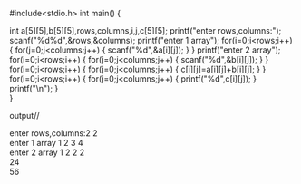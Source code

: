 #include<stdio.h>
int main()
{
   
   int a[5][5],b[5][5],rows,columns,i,j,c[5][5];
   printf("enter rows,columns:");
   scanf("%d%d",&rows,&columns);
   printf("enter 1 array");
   for(i=0;i<rows;i++)
   {
       for(j=0;j<columns;j++)
       {
           scanf("%d",&a[i][j]);
       }
   }
    printf("enter 2 array");
   for(i=0;i<rows;i++)
   {
       for(j=0;j<columns;j++)
       {
           scanf("%d",&b[i][j]);
       }
   }
   for(i=0;i<rows;i++)
   {
       for(j=0;j<columns;j++)
       {
           c[i][j]=a[i][j]+b[i][j];
       }
   }
     for(i=0;i<rows;i++)
   {
       for(j=0;j<columns;j++)
       {
           printf("%d",c[i][j]);
       }
       printf("\n");
   }   
}


output//
 
enter rows,columns:2 2                                                                                                        
enter 1 array 1 2 3 4                                                                                                         
enter 2 array 1 2 2 2                                                                                                         
24                                                                                                                            
56                      
